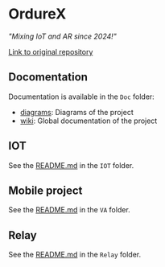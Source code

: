 # OrdureX

*"Mixing IoT and AR since 2024!"*

[Link to original repository](https://github.com/MisterPeModder/OrdureX)

## Docomentation

Documentation is available in the `Doc` folder:

- [diagrams](Doc/diagrams/): Diagrams of the project
- [wiki](Doc/wiki/): Global documentation of the project

## IOT

See the [README.md](IOT/README.md) in the `IOT` folder.

## Mobile project

See the [README.md](VA/README.md) in the `VA` folder.

## Relay

See the [README.md](Relay/README.md) in the `Relay` folder.
